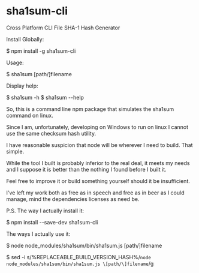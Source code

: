 # sha1sum-cli
Cross Platform CLI File SHA-1 Hash Generator

Install Globally:

$ npm install -g sha1sum-cli

Usage:

$ sha1sum \[path/\]filename

Display help:

$ sha1sum -h
$ sha1sum --help

So, this is a command line npm package that simulates the sha1sum command on linux.

Since I am, unfortunately, developing on Windows to run on linux I cannot use the same checksum hash utility.

I have reasonable suspicion that node will be wherever I need to build. That simple.

While the tool I built is probably inferior to the real deal, it meets my needs and I suppose it is better than the nothing I found before I built it.

Feel free to improve it or build something yourself should it be insufficient.

I've left my work both as free as in speech and free as in beer as I could manage, mind the dependencies licenses as need be.

P.S. 
The way I actually install it:

$ npm install --save-dev sha1sum-cli

The ways I actually use it:

$ node node_modules/sha1sum/bin/sha1sum.js \[path/\]filename

$ sed -i s/%REPLACEABLE_BUILD_VERSION_HASH%/`node node_modules/sha1sum/bin/sha1sum.js \[path/\]filename`/g
